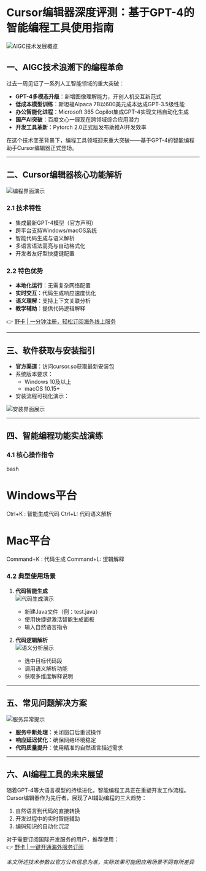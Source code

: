 # Cursor编辑器深度评测：基于GPT-4的智能编程工具使用指南

![AIGC技术发展概览](https://bbtdd.com/wp-content/uploads/img/20756525755830.webp)

## 一、AIGC技术浪潮下的编程革命
过去一周见证了一系列人工智能领域的重大突破：
- **GPT-4多模态升级**：新增图像理解能力，开创人机交互新范式
- **低成本模型训练**：斯坦福Alpaca 7B以600美元成本达成GPT-3.5级性能
- **办公智能化进程**：Microsoft 365 Copilot集成GPT-4实现文档自动化生成
- **国产AI突破**：百度文心一展现在跨领域综合应用潜力
- **开发工具革新**：Pytorch 2.0正式版发布助推AI开发效率

在这个技术变革背景下，编程工具领域迎来重大突破——基于GPT-4的智能编程助手Cursor编辑器正式登场。

---

## 二、Cursor编辑器核心功能解析
![编程界面演示](https://bbtdd.com/wp-content/uploads/img/54101236706.webp)

### 2.1 技术特性
- 集成最新GPT-4模型（官方声明）
- 跨平台支持Windows/macOS系统
- 智能代码生成与语义解析
- 多语言语法高亮与自动格式化
- 开发者友好型快捷键配置

### 2.2 特色优势
- **本地化运行**：无需复杂网络配置
- **实时交互**：代码生成响应速度优化
- **语义理解**：支持上下文关联分析
- **教学辅助**：提供代码逻辑解释

👉 [野卡 | 一分钟注册，轻松订阅海外线上服务](https://bbtdd.com/yeka)

---

## 三、软件获取与安装指引
- **官方渠道**：访问cursor.so获取最新安装包
- 系统版本要求：
  - Windows 10及以上
  - macOS 10.15+ 
- 安装流程可视化演示：

![安装界面展示](https://bbtdd.com/wp-content/uploads/img/07731742028439.webp)

---

## 四、智能编程功能实战演练
### 4.1 核心操作指令
bash
# Windows平台
Ctrl+K : 智能生成代码
Ctrl+L: 代码语义解析

# Mac平台
Command+K : 代码生成
Command+L: 逻辑解释


### 4.2 典型使用场景
1. **代码智能生成**  
   ![代码生成演示](https://bbtdd.com/wp-content/uploads/img/90018136043.webp)
   - 新建Java文件（例：test.java）
   - 使用快捷键激活智能生成面板
   - 输入自然语言指令

2. **代码逻辑解析**  
   ![语义分析展示](https://bbtdd.com/wp-content/uploads/img/1854824062526.webp)
   - 选中目标代码段
   - 调用语义解析功能
   - 获取多维度解释说明

---

## 五、常见问题解决方案
![服务异常提示](https://bbtdd.com/wp-content/uploads/img/489491698.webp)

- **服务中断处理**：关闭窗口后重试操作
- **响应延迟优化**：确保网络环境稳定
- **代码质量提升**：使用精准的自然语言描述需求

---

## 六、AI编程工具的未来展望
随着GPT-4等大语言模型的持续进化，智能编程工具正在重塑开发工作流程。Cursor编辑器作为先行者，展现了AI辅助编程的三大趋势：
1. 自然语言到代码的直接转换
2. 开发过程中的实时智能辅助
3. 编码知识的自动化沉淀

对于需要订阅国际开发服务的用户，推荐使用：  
👉 [野卡 | 一键开通海外服务订阅](https://bbtdd.com/yeka)

*本文所述技术参数以官方公布信息为准，实际效果可能因应用场景不同有所差异*